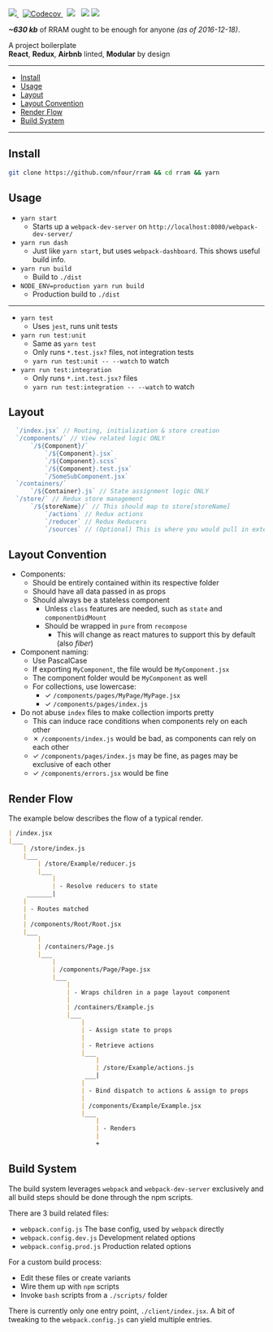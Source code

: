 <a href="https://travis-ci.org/nfour/rram">
  <img src="https://travis-ci.org/nfour/rram.svg?branch=master" />
</a>
&nbsp;
<a href="https://codecov.io/gh/nfour/rram">
  <img src="https://codecov.io/gh/nfour/rram/branch/master/graph/badge.svg" alt="Codecov" />
</a>
&nbsp;
<a href="https://david-dm.org/nfour/rram" title="dependencies status"><img src="https://david-dm.org/nfour/rram/status.svg"/></a>
&nbsp;
<a href="https://codeclimate.com/github/nfour/rram"><img src="https://codeclimate.com/github/nfour/rram/badges/gpa.svg" /></a>

<img src="http://i.imgur.com/3XyJbkW.png" />


**_~630 kb_** of RRAM ought to be enough for anyone *(as of 2016-12-18)*.

A project boilerplate \
 **React**, **Redux**, **Airbnb** linted, **Modular** by design

---

- [Install](#install)
- [Usage](#usage)
- [Layout](#layout)
- [Layout Convention](#layout-convention)
- [Render Flow](#render-flow)
- [Build System](#build-system)

---

## Install

```bash
git clone https://github.com/nfour/rram && cd rram && yarn
```

## Usage

- `yarn start`
    - Starts up a `webpack-dev-server` on `http://localhost:8080/webpack-dev-server/`
- `yarn run dash`
    - Just like `yarn start`, but uses `webpack-dashboard`. This shows useful build info.
- `yarn run build`
    - Build to `./dist`
- `NODE_ENV=production yarn run build`
    - Production build to `./dist`

---

- `yarn test`
    - Uses `jest`, runs unit tests
- `yarn run test:unit`
    - Same as `yarn test`
    - Only runs `*.test.jsx?` files, not integration tests
    - `yarn run test:unit -- --watch` to watch
- `yarn run test:integration`
    - Only runs `*.int.test.jsx?` files
    - `yarn run test:integration -- --watch` to watch

## Layout

```js
  `/index.jsx` // Routing, initialization & store creation
  `/components/` // View related logic ONLY
      `/${Component}/`
          `/${Component}.jsx`
          `/${Component}.scss`
          `/${Component}.test.jsx`
          `/SomeSubComponent.jsx`
  `/containers/`
      `/${Container}.js` // State assignment logic ONLY
  `/store/` // Redux store management
      `/${storeName}/` // This should map to store[storeName]
          `/actions` // Redux actions
          `/reducer` // Redux Reducers
          `/sources` // (Optional) This is where you would pull in external data
```

## Layout Convention

- Components:
    - Should be entirely contained within its respective folder
    - Should have all data passed in as props
    - Should always be a stateless component
        - Unless `class` features are needed, such as `state` and `componentDidMount`
        - Should be wrapped in `pure` from `recompose`
            - This will change as react matures to support this by default (also _fiber_)
- Component naming:
    - Use PascalCase
    - If exporting `MyComponent`, the file would be `MyComponent.jsx`
    - The component folder would be `MyComponent` as well
    - For collections, use lowercase:
        - ✓ `/components/pages/MyPage/MyPage.jsx`
        - ✓ `/components/pages/index.js`
- Do not abuse `index` files to make collection imports pretty
    - This can induce race conditions when components rely on each other
    - ✗ `/components/index.js` would be bad, as components can rely on each other
    - ✓ `/components/pages/index.js` may be fine, as pages may be exclusive of each other
    - ✓ `/components/errors.jsx` would be fine

## Render Flow

The example below describes the flow of a typical render.

```md
| /index.jsx
|___
    | /store/index.js
    |___
        | /store/Example/reducer.js
        |___
            |
            | - Resolve reducers to state
     _______|
    |
    | - Routes matched
    |
    | /components/Root/Root.jsx
    |___
        |
        | /containers/Page.js
        |___
            |
            | /components/Page/Page.jsx
            |___
                |
                | - Wraps children in a page layout component
                |
                | /containers/Example.js
                |___
                    |
                    | - Assign state to props
                    |
                    | - Retrieve actions
                    |___
                        |
                        | /store/Example/actions.js
                     ___|
                    |
                    | - Bind dispatch to actions & assign to props
                    |
                    | /components/Example/Example.jsx
                    |___
                        |
                        | - Renders
                        |
                        +
```

## Build System

The build system leverages `webpack` and `webpack-dev-server` exclusively
and all build steps should be done through the npm scripts.

There are 3 build related files:
- `webpack.config.js` The base config, used by `webpack` directly
- `webpack.config.dev.js` Development related options
- `webpack.config.prod.js` Production related options

For a custom build process:
- Edit these files or create variants
- Wire them up with `npm` scripts
- Invoke `bash` scripts from a `./scripts/` folder

There is currently only one entry point, `./client/index.jsx`. A bit of tweaking
to the `webpack.config.js` can yield multiple entries.
